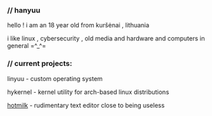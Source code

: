 ### // hanyuu

hello ! i am an 18 year old from kuršėnai , lithuania

i like linux , cybersecurity , old media and hardware and computers in general =^_^=



### // current projects:

linyuu - custom operating system

hykernel - kernel utility for arch-based linux distributions

[hotmilk](https://github.com/0xhanyuu/hotmilk) - rudimentary text editor close to being useless

